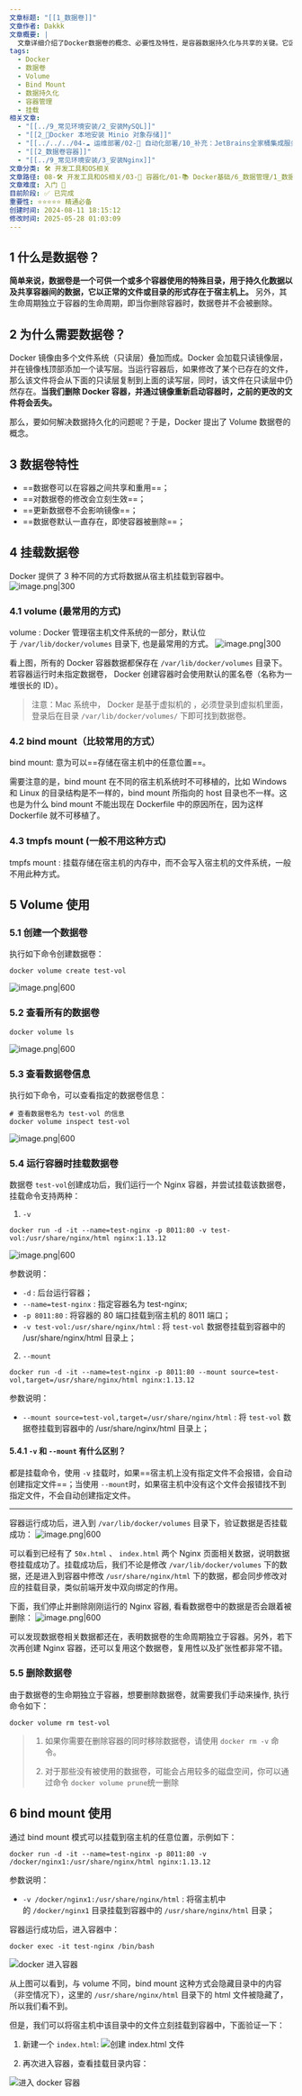 ```yaml
---
文章标题: "[[1_数据卷]]"
文章作者: Dakkk
文章概要: |
  文章详细介绍了Docker数据卷的概念、必要性及特性，是容器数据持久化与共享的关键。它区分了Volume、Bind Mount和Tmpfs Mount三种挂载方式，并提供了数据卷的创建、挂载、管理等实用操作示例。
tags:
  - Docker
  - 数据卷
  - Volume
  - Bind Mount
  - 数据持久化
  - 容器管理
  - 挂载
相关文章:
  - "[[../9_常见环境安装/2_安装MySQL]]"
  - "[[2_📕Docker 本地安装 Minio 对象存储]]"
  - "[[../../../04-☁️ 运维部署/02-🤖 自动化部署/10_补充：JetBrains全家桶集成服务器上的Docker服务]]"
  - "[[2_数据卷容器]]"
  - "[[../9_常见环境安装/3_安装Nginx]]"
文章分类: 🛠️ 开发工具和OS相关
文章路径: 08-🛠️ 开发工具和OS相关/03-🐋 容器化/01-📚 Docker基础/6_数据管理/1_数据卷.md
文章难度: 入门 🌱
目前阶段: ✅ 已完成
重要性: ⭐⭐⭐⭐⭐ 精通必备
创建时间: 2024-08-11 18:15:12
修改时间: 2025-05-28 01:03:09
---
```


## 1 什么是数据卷？

**简单来说，数据卷是一个可供一个或多个容器使用的特殊目录，用于持久化数据以及共享容器间的数据，它以正常的文件或目录的形式存在于宿主机上。** 另外，其生命周期独立于容器的生命周期，即当你删除容器时，数据卷并不会被删除。

## 2 为什么需要数据卷？

Docker 镜像由多个文件系统（只读层）叠加而成。Docker 会加载只读镜像层，并在镜像栈顶部添加一个读写层。当运行容器后，如果修改了某个已存在的文件，那么该文件将会从下面的只读层复制到上面的读写层，同时，该文件在只读层中仍然存在。**当我们删除 Docker 容器，并通过镜像重新启动容器时，之前的更改的文件将会丢失。**

那么，要如何解决数据持久化的问题呢？于是，Docker 提出了 Volume 数据卷的概念。

## 3 数据卷特性

- ==数据卷可以在容器之间共享和重用==；
- ==对数据卷的修改会立刻生效==；
- ==更新数据卷不会影响镜像==；
- ==数据卷默认一直存在，即使容器被删除==；

## 4 挂载数据卷

Docker 提供了 3 种不同的方式将数据从宿主机挂载到容器中。
![image.png|300](https://my-obsidian-image.oss-cn-guangzhou.aliyuncs.com/2024/05/064fb7cdd6c5ce83adcc36b03a338ed1.png)

### 4.1 volume (最常用的方式)

volume : Docker 管理宿主机文件系统的一部分，默认位于 `/var/lib/docker/volumes` 目录下, 也是最常用的方式。
![image.png|300](https://my-obsidian-image.oss-cn-guangzhou.aliyuncs.com/2024/05/2889cb75c06c89f0eb0d47658bcfe3f9.png)

看上图，所有的 Docker 容器数据都保存在 `/var/lib/docker/volumes` 目录下。若容器运行时未指定数据卷， Docker 创建容器时会使用默认的匿名卷（名称为一堆很长的 ID）。

> 注意：Mac 系统中， Docker 是基于虚拟机的 ，必须登录到虚拟机里面，登录后在目录 `/var/lib/docker/volumes/` 下即可找到数据卷。

### 4.2 bind mount（比较常用的方式）

bind mount: 意为可以==存储在宿主机中的任意位置==。

需要注意的是，bind mount 在不同的宿主机系统时不可移植的，比如 Windows 和 Linux 的目录结构是不一样的，bind mount 所指向的 host 目录也不一样。这也是为什么 bind mount 不能出现在 Dockerfile 中的原因所在，因为这样 Dockerfile 就不可移植了。
### 4.3 tmpfs mount (一般不用这种方式)

tmpfs mount : 挂载存储在宿主机的内存中，而不会写入宿主机的文件系统，一般不用此种方式。

## 5 Volume 使用

### 5.1 创建一个数据卷

执行如下命令创建数据卷：

```
docker volume create test-vol
```

![image.png|600](https://my-obsidian-image.oss-cn-guangzhou.aliyuncs.com/2024/05/b3399102f70dec5e1cee239f9646f016.png)

### 5.2 查看所有的数据卷

```
docker volume ls
```

![image.png|600](https://my-obsidian-image.oss-cn-guangzhou.aliyuncs.com/2024/05/36068779b50bea72cb598a8e5b508550.png)

### 5.3 查看数据卷信息

执行如下命令，可以查看指定的数据卷信息：

```
# 查看数据卷名为 test-vol 的信息
docker volume inspect test-vol
```

![image.png|600](https://my-obsidian-image.oss-cn-guangzhou.aliyuncs.com/2024/05/36e98c9bacb2fde1efc46a301a0f0e10.png)

### 5.4 运行容器时挂载数据卷

数据卷 `test-vol`创建成功后，我们运行一个 Nginx 容器，并尝试挂载该数据卷，挂载命令支持两种：

1. `-v`

```
docker run -d -it --name=test-nginx -p 8011:80 -v test-vol:/usr/share/nginx/html nginx:1.13.12
```

![image.png|600](https://my-obsidian-image.oss-cn-guangzhou.aliyuncs.com/2024/05/bd69a79708fb15cc4aedb2efc8789ee9.png)

参数说明：
- `-d` : 后台运行容器；
- `--name=test-nginx` : 指定容器名为 test-nginx;
- `-p 8011:80` : 将容器的 80 端口挂载到宿主机的 8011 端口；
- `-v test-vol:/usr/share/nginx/html` : 将 `test-vol` 数据卷挂载到容器中的 /usr/share/nginx/html 目录上；

2. `--mount`

```
docker run -d -it --name=test-nginx -p 8011:80 --mount source=test-vol,target=/usr/share/nginx/html nginx:1.13.12
```

参数说明：
- `--mount source=test-vol,target=/usr/share/nginx/html` : 将 `test-vol` 数据卷挂载到容器中的 /usr/share/nginx/html 目录上；

#### 5.4.1 `-v` 和 `--mount` 有什么区别？

都是挂载命令，使用 `-v` 挂载时，如果==宿主机上没有指定文件不会报错，会自动创建指定文件==；当使用 `--mount`时，如果宿主机中没有这个文件会报错找不到指定文件，不会自动创建指定文件。

---

容器运行成功后，进入到 `/var/lib/docker/volumes` 目录下，验证数据是否挂载成功：
![image.png|600](https://my-obsidian-image.oss-cn-guangzhou.aliyuncs.com/2024/05/72df512c4d4b83a091560d002ced81af.png)

可以看到已经有了 `50x.html` 、 `index.html` 两个 Nginx 页面相关数据，说明数据卷挂载成功了。挂载成功后，我们不论是修改 `/var/lib/docker/volumes` 下的数据，还是进入到容器中修改 `/usr/share/nginx/html` 下的数据，都会同步修改对应的挂载目录，类似前端开发中双向绑定的作用。

下面，我们停止并删除刚刚运行的 Nginx 容器, 看看数据卷中的数据是否会跟着被删除：
![image.png|600](https://my-obsidian-image.oss-cn-guangzhou.aliyuncs.com/2024/05/f1bd9163e5652697d3a0acdd5c1f8b97.png)

可以发现数据卷相关数据都还在，表明数据卷的生命周期独立于容器。另外，若下次再创建 Nginx 容器，还可以复用这个数据卷，复用性以及扩张性都非常不错。

### 5.5 删除数据卷

由于数据卷的生命期独立于容器，想要删除数据卷，就需要我们手动来操作, 执行命令如下：

```
docker volume rm test-vol
```

> 1. 如果你需要在删除容器的同时移除数据卷，请使用 `docker rm -v` 命令。
>     
> 2. 对于那些没有被使用的数据卷，可能会占用较多的磁盘空间，你可以通过命令 `docker volume prune`统一删除

## 6 bind mount 使用

通过 bind mount 模式可以挂载到宿主机的任意位置，示例如下：

```
docker run -d -it --name=test-nginx -p 8011:80 -v /docker/nginx1:/usr/share/nginx/html nginx:1.13.12
```

参数说明：

- `-v /docker/nginx1:/usr/share/nginx/html` : 将宿主机中的 `/docker/nginx1` 目录挂载到容器中的 `/usr/share/nginx/html` 目录；

容器运行成功后，进入容器中：

```
docker exec -it test-nginx /bin/bash
```

![docker 进入容器](https://img.quanxiaoha.com/quanxiaoha/165796623336460 "docker 进入容器")

从上图可以看到，与 volume 不同，bind mount 这种方式会隐藏目录中的内容（非空情况下），这里的 `/usr/share/nginx/html` 目录下的 html 文件被隐藏了，所以我们看不到。

但是，我们可以将宿主机中该目录中的文件立刻挂载到容器中，下面验证一下：

1. 新建一个 `index.html`:
![创建 index.html 文件](https://img.quanxiaoha.com/quanxiaoha/165796671029332 "创建 index.html 文件")

2. 再次进入容器，查看挂载目录内容：

![进入 docker 容器](https://img.quanxiaoha.com/quanxiaoha/165796684481635 "进入 docker 容器")